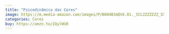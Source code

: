 ```yaml
---
title: "Psicodinâmica das Cores"
image: https://m.media-amazon.com/images/P/B084B34QV6.01._SCLZZZZZZZ_SX500_.jpg
categories: Cores
buy: https://amzn.to/2QylWU0
---
```

